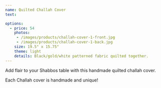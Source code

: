 ```yaml
---
name: Quilted Challah Cover
text: 

options:
  - price: 54
    photos:
     - /images/products/challah-cover-1-front.jpg
     - /images/products/challah-cover-1-back.jpg
    size: 19.5" x 15.75"
    theme: light
    details: Black/gold/white patterned fabric quilted together. 
---
```


Add flair to your Shabbos table with this handmade quilted challah cover.

Each Challah cover is handmade and unique!